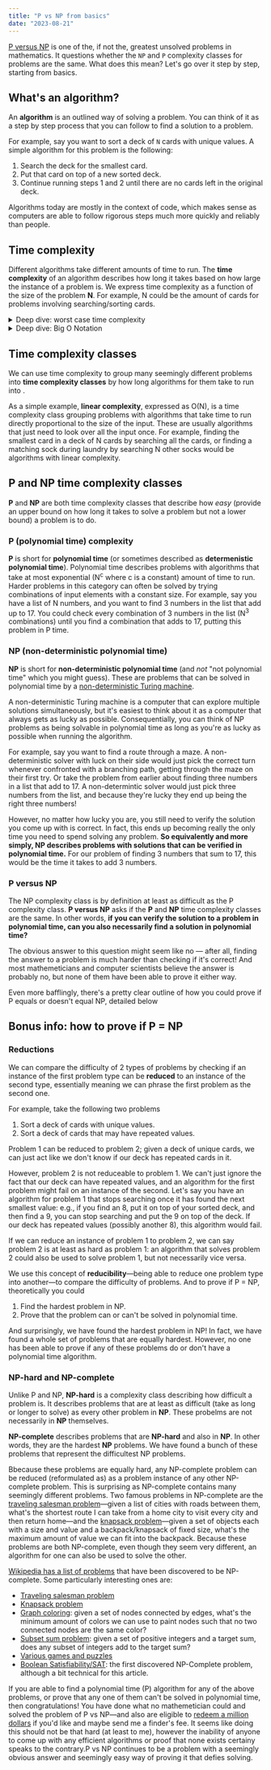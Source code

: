 ```yaml
---
title: "P vs NP from basics"
date: "2023-08-21"
---
```


[P versus NP](https://en.wikipedia.org/wiki/P_versus_NP_problem) is one of the, if not the, greatest unsolved problems in mathematics. It questions whether the `NP` and `P` complexity classes for problems are the same. What does this mean? Let's go over it step by step, starting from basics.

## What's an algorithm?

An **algorithm** is an outlined way of solving a problem. You can think of it as a step by step process that you can follow to find a solution to a problem.

For example, say you want to sort a deck of `N` cards with unique values. A simple algorithm for this problem is the following:

1. Search the deck for the smallest card.
2. Put that card on top of a new sorted deck.
3. Continue running steps 1 and 2 until there are no cards left in the original deck.

Algorithms today are mostly in the context of code, which makes sense as computers are able to follow rigorous steps much more quickly and reliably than people.

## Time complexity

Different algorithms take different amounts of time to run. The **time complexity** of an algorithm describes how long it takes based on how large the instance of a problem is. We express time complexity as a function of the size of the problem **N**. For example, N could be the amount of cards for problems involving searching/sorting cards.

<details>
<summary>Deep dive: worst case time complexity</summary>

Computer scientists are often particularly interested in the **worst case time complexity** of an algorithm — that is, how long it takes to run it based on the worst/unluckiest possible input.

For example, given the problem again to sort a deck of cards, say each time we search the deck for the smallest card we stop searching if we find a card with value exactly 1 greater than the card at the top of our sorted deck. For example, if the top card our sorted deck is a `2`, and we find a `3` in the original deck, we know this is the next card and can stop searching.

A particularly difficult input to this problem, and the one we'd use to determine the worst case time complexity, is a deck of cards that is in reverse order; each time we search the deck, we have to go through the entire deck to find the next smallest card!

</details>

<details>
<summary>Deep dive: Big O Notation</summary>

The time complexity of an algorithm is usually expressed in [Big-O notation](https://www.khanacademy.org/computing/computer-science/algorithms/asymptotic-notation/a/big-o-notation). This is shown as O(f(N)). Our algorithm to sort cards would be O(N<sup>2</sup>): we have to search a deck of N cards to get the smallest card N times. As another example, finding the smallest card in a deck would be O(N): look at every card and keep track of the smallest.

For sorting, in actuality the size of the deck decreases each time we search it, meaning on average we're only searching a deck of N/2 cards. However, big O notation doesn't care about coefficients like 1/2, and we basically round N/2 up to N in the expression of the complexity.

</details>

## Time complexity classes

We can use time complexity to group many seemingly different problems into **time complexity classes** by how long algorithms for them take to run into .

As a simple example, **linear complexity**, expressed as O(N), is a time complexity class grouping problems with algorithms that take time to run directly proportional to the size of the input. These are usually algorithms that just need to look over all the input once. For example, finding the smallest card in a deck of N cards by searching all the cards, or finding a matching sock during laundry by searching N other socks would be algorithms with linear complexity.

## P and NP time complexity classes

**P** and **NP** are both time complexity classes that describe how _easy_ (provide an upper bound on how long it takes to solve a problem but not a lower bound) a problem is to do.

### P (polynomial time) complexity

**P** is short for **polynomial time** (or sometimes described as **determenistic polynomial time**). Polynomial time describes problems with algorithms that take at most exponential (N<sup>c</sup> where c is a constant) amount of time to run. Harder problems in this category can often be solved by trying combinations of input elements with a constant size. For example, say you have a list of N numbers, and you want to find 3 numbers in the list that add up to 17. You could check every combination of 3 numbers in the list (N<sup>3</sup> combinations) until you find a combination that adds to 17, putting this problem in P time.

### NP (non-deterministic polynomial time)

**NP** is short for **non-deterministic polynomial time** (and _not_ "not polynomial time" which you might guess). These are problems that can be solved in polynomial time by a [non-deterministic Turing machine](https://en.wikipedia.org/wiki/Nondeterministic_Turing_machine).

A non-deterministic Turing machine is a computer that can explore multiple solutions simultaneously, but it's easiest to think about it as a computer that always gets as lucky as possible. Consequentially, you can think of NP problems as being solvable in polynomial time as long as you're as lucky as possible when running the algorithm.

For example, say you want to find a route through a maze. A non-deterministic solver with luck on their side would just pick the correct turn whenever confronted with a branching path, getting through the maze on their first try. Or take the problem from earlier about finding three numbers in a list that add to 17. A non-determintic solver would just pick three numbers from the list, and because they're lucky they end up being the right three numbers!

However, no matter how lucky you are, you still need to verify the solution you come up with is correct. In fact, this ends up becoming really the only time you need to spend solving any problem. **So equivalently and more simply, NP describes problems with solutions that can be verified in polynomial time.** For our problem of finding 3 numbers that sum to 17, this would be the time it takes to add 3 numbers.

### P versus NP

The NP complexity class is by definition at least as difficult as the P complexity class. **P versus NP** asks if the **P** and **NP** time complexity classes are the same. In other words, **if you can verify the solution to a problem in polynomial time, can you also necessarily find a solution in polynomial time?**

The obvious answer to this question might seem like no — after all, finding the answer to a problem is much harder than checking if it's correct! And most mathemeticians and computer scientists believe the answer is probably no, but none of them have been able to prove it either way.

Even more bafflingly, there's a pretty clear outline of how you could prove if P equals or doesn't equal NP, detailed below

## Bonus info: how to prove if P = NP

### Reductions

We can compare the difficulty of 2 types of problems by checking if an instance of the first problem type can be **reduced** to an instance of the second type, essentially meaning we can phrase the first problem as the second one.

For example, take the following two problems

1. Sort a deck of cards with unique values.
2. Sort a deck of cards that may have repeated values.

Problem 1 can be reduced to problem 2; given a deck of unique cards, we can just act like we don't know if our deck has repeated cards in it.

However, problem 2 is not reduceable to problem 1. We can't just ignore the fact that our deck can have repeated values, and an algorithm for the first problem might fail on an instance of the second. Let's say you have an algorithm for problem 1 that stops searching once it has found the next smallest value: e.g., if you find an 8, put it on top of your sorted deck, and then find a 9, you can stop searching and put the 9 on top of the deck. If our deck has repeated values (possibly another 8), this algorithm would fail.

If we can reduce an instance of problem 1 to problem 2, we can say problem 2 is at least as hard as problem 1: an algorithm that solves problem 2 could also be used to solve problem 1, but not necessarily vice versa.

We use this concept of **reducibility**—being able to reduce one problem type into another—to compare the difficulty of problems. And to prove if P = NP, theoretically you could

1. Find the hardest problem in NP.
2. Prove that the problem can or can't be solved in polynomial time.

And surprisingly, we have found the hardest problem in NP! In fact, we have found a whole set of problems that are equally hardest. However, no one has been able to prove if any of these problems do or don't have a polynomial time algorithm.

### NP-hard and NP-complete

Unlike P and NP, **NP-hard** is a complexity class describing how difficult a problem is. It describes problems that are at least as difficult (take as long or longer to solve) as every other problem in **NP**. These probelms are not necessarily in **NP** themselves.

**NP-complete** describes problems that are **NP-hard** and also in **NP**. In other words, they are the hardest **NP** problems. We have found a bunch of these problems that represent the difficultest NP problems.

Bbecause these problems are equally hard, any NP-complete problem can be reduced (reformulated as) as a problem instance of any other NP-complete problem. This is surprising as NP-complete contains many seemingly different problems. Two famous problems in NP-complete are the [traveling salesman problem](https://en.wikipedia.org/wiki/Travelling_salesman_problem)—given a list of cities with roads between them, what's the shortest route I can take from a home city to visit every city and then return home—and the [knapsack problem](https://en.wikipedia.org/wiki/Knapsack_problem)—given a set of objects each with a size and value and a backpack/knapsack of fixed size, what's the maximum amount of value we can fit into the backpack. Because these problems are both NP-complete, even though they seem very different, an algorithm for one can also be used to solve the other.

[Wikipedia has a list of problems](https://en.wikipedia.org/wiki/List_of_NP-complete_problems) that have been discovered to be NP-complete. Some particularly interesting ones are:

- [Traveling salesman problem](https://en.wikipedia.org/wiki/Travelling_salesman_problem)
- [Knapsack problem](https://en.wikipedia.org/wiki/Knapsack_problem)
- [Graph coloring](https://en.wikipedia.org/wiki/Graph_coloring#Vertex_coloring): given a set of nodes connected by edges, what's the minimum amount of colors we can use to paint nodes such that no two connected nodes are the same color?
- [Subset sum problem](https://en.wikipedia.org/wiki/Subset_sum_problem): given a set of positive integers and a target sum, does any subset of integers add to the target sum?
- [Various games and puzzles](https://en.wikipedia.org/wiki/List_of_NP-complete_problems#Games_and_puzzles)
- [Boolean Satisfiability/SAT](https://en.wikipedia.org/wiki/Boolean_satisfiability_problem): the first discovered NP-Complete problem, although a bit technical for this article.

If you are able to find a polynomial time (P) algorithm for any of the above problems, or prove that any one of them can't be solved in polynomial time, then congratulations! You have done what no mathemetician could and solved the problem of P vs NP—and also are eligible to [redeem a million dollars](https://www.claymath.org/millennium-problems/) if you'd like and maybe send me a finder's fee. It seems like doing this should not be that hard (at least to me), however the inability of anyone to come up with any efficient algorithms or proof that none exists certainy speaks to the contrary.P vs NP continues to be a problem with a seemingly obvious answer and seemingly easy way of proving it that defies solving.
